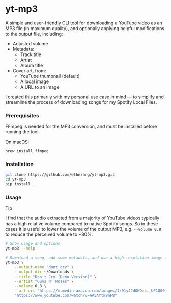 # yt-mp3

A simple and user-friendly CLI tool for downloading a YouTube video as an MP3 file (in maximum quality), and optionally applying helpful modifications to the output file, including:
- Adjusted volume
- Metadata:
  - Track title
  - Artist
  - Album title
- Cover art, from:
  - YouTube thumbnail (default)
  - A local image
  - A URL to an image


I created this primarily with my personal use case in mind — to simplify and streamline the process of downloading songs for my Spotify Local Files.

### Prerequisites

FFmpeg is needed for the MP3 conversion, and must be installed before running the tool. 

On macOS:

```sh
brew install ffmpeg
```

### Installation

```sh
git clone https://github.com/ethnzhng/yt-mp3.git
cd yt-mp3
pip install .
```

### Usage

> [!TIP]
> I find that the audio extracted from a majority of YouTube videos typically has a high relative volume compared to native Spotify songs. So in these cases it is useful to lower the volume of the output MP3, e.g. `--volume 0.8` to reduce the perceived volume to ~80%.

```sh
# Show usage and options
yt-mp3 --help

# Download a song, add some metadata, and use a high-resolution image from the internet for the cover art
yt-mp3 \
    --output-name "dont_cry" \
    --output-dir ~/Downloads \
    --title "Don't Cry (Demo Version)" \
    --artist "Guns N' Roses" \
    --volume 0.8 \
    --art-url "https://m.media-amazon.com/images/I/91yJCdQKDaL._UF1000,1000_QL80_.jpg" \
    "https://www.youtube.com/watch?v=AA5AYtm9hF8"
```
